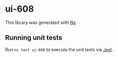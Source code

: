 # ui-608

This library was generated with [Nx](https://nx.dev).

## Running unit tests

Run `nx test ui-608` to execute the unit tests via [Jest](https://jestjs.io).
